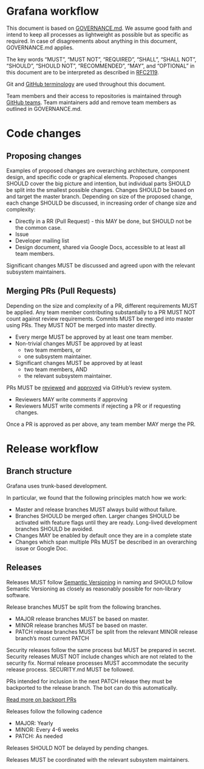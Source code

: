 # Grafana workflow

This document is based on [GOVERNANCE.md](GOVERNANCE.md). We assume good faith and intend to keep all processes as lightweight as possible but as specific as required. In case of disagreements about anything in this document, GOVERNANCE.md applies.

The key words “MUST”, “MUST NOT”, “REQUIRED”, “SHALL”, “SHALL NOT”, “SHOULD”, “SHOULD NOT”, “RECOMMENDED”, “MAY”, and “OPTIONAL” in this document are to be interpreted as described in [RFC2119](http://tools.ietf.org/html/rfc2119).

Git and [GitHub terminology](https://help.github.com/en/github/getting-started-with-github/github-glossary) are used throughout this document.

Team members and their access to repositories is maintained through [GitHub teams](https://help.github.com/en/github/setting-up-and-managing-organizations-and-teams/about-teams). Team maintainers add and remove team members as outlined in GOVERNANCE.md.

# Code changes

## Proposing changes

Examples of proposed changes are overarching architecture, component design, and specific code or graphical elements. Proposed changes SHOULD cover the big picture and intention, but individual parts SHOULD be split into the smallest possible changes. Changes SHOULD be based on and target the master branch. Depending on size of the proposed change, each change SHOULD be discussed, in increasing order of change size and complexity:
- Directly in a RR (Pull Request) - this MAY be done, but SHOULD not be the common case.
- Issue
- Developer mailing list
- Design document, shared via Google Docs, accessible to at least all team members.

Significant changes MUST be discussed and agreed upon with the relevant subsystem maintainers.

## Merging PRs (Pull Requests)

Depending on the size and complexity of a PR, different requirements MUST be applied. Any team member contributing substantially to a PR MUST NOT count against review requirements.
Commits MUST be merged into master using PRs. They MUST NOT be merged into master directly.
- Every merge MUST be approved by at least one team member.
- Non-trivial changes MUST be approved by at least
  - two team members, or
  - one subsystem maintainer.
- Significant changes MUST be approved by at least
  - two team members, AND
  - the relevant subsystem maintainer.

PRs MUST be [reviewed](https://help.github.com/en/github/collaborating-with-issues-and-pull-requests/reviewing-changes-in-pull-requests) and [approved](https://help.github.com/en/github/collaborating-with-issues-and-pull-requests/approving-a-pull-request-with-required-reviews) via GitHub’s review system.
- Reviewers MAY write comments if approving
- Reviewers MUST write comments if rejecting a PR or if requesting changes.

Once a PR is approved as per above, any team member MAY merge the PR.

# Release workflow

## Branch structure

Grafana uses trunk-based development.

In particular, we found that the following principles match how we work:
- Master and release branches MUST always build without failure.
- Branches SHOULD be merged often. Larger changes SHOULD be activated with feature flags until they are ready. Long-lived development branches SHOULD be avoided.
- Changes MAY be enabled by default once they are in a complete state
- Changes which span multiple PRs MUST be described in an overarching issue or Google Doc.

## Releases

Releases MUST follow [Semantic Versioning](https://semver.org/) in naming and SHOULD follow Semantic Versioning as closely as reasonably possible for non-library software.

Release branches MUST be split from the following branches.
- MAJOR release branches MUST be based on master.
- MINOR release branches MUST be based on master.
- PATCH release branches MUST be split from the relevant MINOR release branch’s most current PATCH

Security releases follow the same process but MUST be prepared in secret. Security releases MUST NOT include changes which are not related to the security fix. Normal release processes MUST accommodate the security release process. SECURITY.md MUST be followed.

PRs intended for inclusion in the next PATCH release they must be backported to the release branch. The bot can do this automatically.

[Read more on backport PRs](https://github.com/grafana/grafana/blob/master/.github/bot.md)

Releases follow the following cadence
- MAJOR: Yearly
- MINOR: Every 4-6 weeks
- PATCH: As needed

Releases SHOULD NOT be delayed by pending changes.

Releases MUST be coordinated with the relevant subsystem maintainers.
